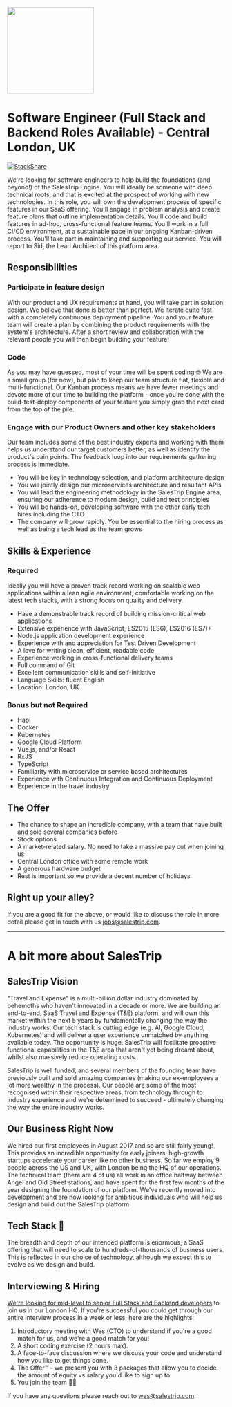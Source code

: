 <img src="https://i.imgur.com/ssIuhQW.jpg" width="200px">

# Software Engineer (Full Stack and Backend Roles Available) - Central London, UK
[![StackShare](https://img.shields.io/badge/tech-stack-0690fa.svg?style=flat)](https://stackshare.io/salestrip/salestrip)

We're looking for software engineers to help build the foundations (and beyond!) of the SalesTrip Engine. You will ideally be someone with deep technical roots, and that is excited at the prospect of working with new technologies. In this role, you will own the development process of specific features in our SaaS offering. You'll engage in problem analysis and create feature plans that outline implementation details. You'll code and build features in ad-hoc, cross-functional feature teams. You'll work in a full CI/CD environment, at a sustainable pace in our ongoing Kanban-driven process. You'll take part in maintaining and supporting our service. You will report to Sid, the Lead Architect of this platform area.

## Responsibilities
### Participate in feature design
With our product and UX requirements at hand, you will take part in solution design. We believe that done is better than perfect. We iterate quite fast with a completely continuous deployment pipeline. You and your feature team will create a plan by combining the product requirements with the system's architecture. After a short review and collaboration with the relevant people you will then begin building your feature!

### Code
As you may have guessed, most of your time will be spent coding 🤓 We are a small group (for now), but plan to keep our team structure flat, flexible and multi-functional. Our Kanban process means we have fewer meetings and devote more of our time to building the platform - once you're done with the build-test-deploy components of your feature you simply grab the next card from the top of the pile.

### Engage with our Product Owners and other key stakeholders

Our team includes some of the best industry experts and working with them helps us understand our target customers better, as well as identify the product's pain points. The feedback loop into our requirements gathering process is immediate.

- You will be key in technology selection, and platform architecture design
- You will jointly design our microservices architecture and resultant APIs
- You will lead the engineering methodology in the SalesTrip Engine area, ensuring our adherence to modern design, build and test principles
- You will be hands-on, developing software with the other early tech hires including the CTO
- The company will grow rapidly. You be essential to the hiring process as well as being a tech lead as the team grows

## Skills & Experience
### Required

Ideally you will have a proven track record working on scalable web applications within a lean agile environment, comfortable working on the latest tech stacks, with a strong focus on quality and delivery.

- Have a demonstrable track record of building mission-critical web applications
- Extensive experience with JavaScript, ES2015 (ES6), ES2016 (ES7)+
- Node.js application development experience
- Experience with and appreciation for Test Driven Development
- A love for writing clean, efficient, readable code
- Experience working in cross-functional delivery teams
- Full command of Git
- Excellent communication skills and self-initiative
- Language Skills: fluent English
- Location: London, UK

### Bonus but not Required
- Hapi
- Docker
- Kubernetes
- Google Cloud Platform
- Vue.js, and/or React
- RxJS
- TypeScript
- Familiarity with microservice or service based architectures
- Experience with Continuous Integration and Continuous Deployment
- Experience in the travel industry

## The Offer
- The chance to shape an incredible company, with a team that have built and sold several companies before
- Stock options
- A market-related salary. No need to take a massive pay cut when joining us
- Central London office with some remote work
- A generous hardware budget
- Rest is important so we provide a decent number of holidays

## Right up your alley?
If you are a good fit for the above, or would like to discuss the role in more detail please get in touch with us [jobs@salestrip.com](mailto:jobs@salestrip.com).

---

# A bit more about SalesTrip
## SalesTrip Vision
"Travel and Expense" is a multi-billion dollar industry dominated by behemoths who haven't innovated in a decade or more. We are building an end-to-end, SaaS Travel and Expense (T&E) platform, and will own this market within the next 5 years by fundamentally changing the way the industry works. Our tech stack is cutting edge (e.g. AI, Google Cloud, Kubernetes) and will deliver a user experience unmatched by anything available today. The opportunity is huge, SalesTrip will facilitate proactive functional capabilities in the T&E area that aren't yet being dreamt about, whilst also massively reduce operating costs.

SalesTrip is well funded, and several members of the founding team have previously built and sold amazing companies (making our ex-employees a lot more wealthy in the process). Our people are some of the most recognised within their respective areas, from technology through to industry experience and we're determined to succeed - ultimately changing the way the entire industry works.

## Our Business Right Now
We hired our first employees in August 2017 and so are still fairly young! This provides an incredible opportunity for early joiners, high-growth startups accelerate your career like no other business. So far we employ 9 people across the US and UK, with London being the HQ of our operations. The technical team (there are 4 of us) all work in an office halfway between Angel and Old Street stations, and have spent for the first few months of the year designing the foundation of our platform. We've recently moved into development and are now looking for ambitious individuals who will help us design and build out the SalesTrip platform.

## Tech Stack 🤖
The breadth and depth of our intended platform is enormous, a SaaS offering that will need to scale to hundreds-of-thousands of business users. This is reflected in our [choice of technology](https://stackshare.io/salestrip/salestrip), although we expect this to evolve as we design and build.

## Interviewing & Hiring
[We're looking for mid-level to senior Full Stack and Backend developers](https://github.com/SalesTrip/jobs/blob/master/Software%20Engineer.md) to join us in our London HQ. If you're successful you could get through our entire interview process in a week or less, here are the highlights:

1. Introductory meeting with Wes (CTO) to understand if you're a good match for us, and we're a good match for you!
2. A short coding exercise (2 hours max).
3. A face-to-face discussion where we discuss your code and understand how you like to get things done.
4. The Offer™ - we present you with 3 packages that allow you to decide the amount of equity vs salary you'd like to sign up to.
5. You join the team 👏🏼

If you have any questions please reach out to [wes@salestrip.com](mailto:wes@salestrip.com).
